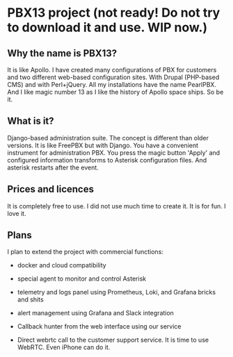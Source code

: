 # PBX13 project (not ready! Do not try to download it and use. WIP now.)

## Why the name is PBX13?

It is like Apollo. I have created many configurations of PBX for customers and two different web-based configuration sites. With Drupal (PHP-based CMS) and with Perl+jQuery. All my installations have the name PearlPBX.
And I like magic number 13 as I like the history of Apollo space ships. So be it. 

## What is it?

Django-based administration suite. The concept is different than older versions. It is like FreePBX but with Django.
You have a convenient instrument for administration PBX. You press the magic button 'Apply' and configured information transforms to Asterisk configuration files. And asterisk restarts after the event. 

## Prices and licences 
It is completely free to use. I did not use much time to create it. It is for fun. I love it. 

## Plans 
I plan to extend the project with commercial functions:
- docker and cloud compatibility 
- special agent to monitor and control Asterisk
- telemetry and logs panel using Prometheus, Loki, and Grafana bricks and shits
- alert management using Grafana and Slack integration 

- Callback hunter from the web interface using our service 
- Direct webrtc call to the customer support service. It is time to use WebRTC. Even iPhone can do it.



